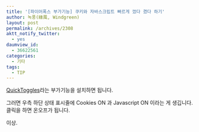 ```yaml
---
title: '[파이어폭스 부가기능] 쿠키와 자바스크립트 빠르게 껐다 켰다 하기'
author: 녹풍(綠風, Windgreen)
layout: post
permalink: /archives/2308
aktt_notify_twitter:
  - yes
daumview_id:
  - 36622561
categories:
  - 기타
tags:
  - TIP
---
```

[QuickToggles][1]라는 부가기능을 설치하면 됩니다.

그러면 우측 하단 상태 표시줄에 Cookies ON 과 Javascript ON 이라는 게 생깁니다. 클릭을 하면 온오프가 됩니다.

이상.

 [1]: https://addons.mozilla.org/ko/firefox/addon/quicktoggles/?src=api